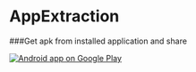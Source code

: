 # AppExtraction
###Get apk from installed application  and share 

<a href="https://play.google.com/store/apps/details?id=uz.mahmudxon.appextraction">
  <img alt="Android app on Google Play" src="https://developer.android.com/images/brand/en_app_rgb_wo_45.png" />
</a>

